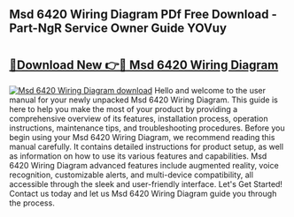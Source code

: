 ## Msd 6420 Wiring Diagram PDf Free Download - Part-NgR Service Owner Guide YOVuy

# <h2><a href="http://dfsow5g.blite.top/?on=Msd+6420+Wiring+Diagram">🔗Download New 👉🔴 Msd 6420 Wiring Diagram</a></h2>

[![Msd 6420 Wiring Diagram download](https://i.imgur.com/lujVjoI.png)](http://dfsow5g.blite.top/?on=Msd+6420+Wiring+Diagram)
Hello and welcome to the user manual for your newly unpacked Msd 6420 Wiring Diagram. This guide is here to help you make the most of your product by providing a comprehensive overview of its features, installation process, operation instructions, maintenance tips, and troubleshooting procedures. Before you begin using your Msd 6420 Wiring Diagram, we recommend reading this manual carefully. It contains detailed instructions for product setup, as well as information on how to use its various features and capabilities. Msd 6420 Wiring Diagram advanced features include augmented reality, voice recognition, customizable alerts, and multi-device compatibility, all accessible through the sleek and user-friendly interface. Let's Get Started! Contact us today and let us Msd 6420 Wiring Diagram guide you through the process.

